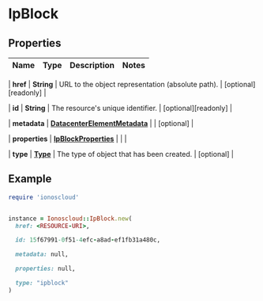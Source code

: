 # IpBlock

## Properties

| Name | Type | Description | Notes |
| ---- | ---- | ----------- | ----- |

| **href** | **String** | URL to the object representation (absolute path). | [optional][readonly] |

| **id** | **String** | The resource&#39;s unique identifier. | [optional][readonly] |

| **metadata** | [**DatacenterElementMetadata**](DatacenterElementMetadata.md) |  | [optional] |

| **properties** | [**IpBlockProperties**](IpBlockProperties.md) |  |  |

| **type** | [**Type**](Type.md) | The type of object that has been created. | [optional] |

## Example

```ruby
require 'ionoscloud'


instance = Ionoscloud::IpBlock.new(
  href: <RESOURCE-URI>,

  id: 15f67991-0f51-4efc-a8ad-ef1fb31a480c,

  metadata: null,

  properties: null,

  type: "ipblock"
)
```

